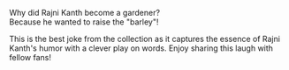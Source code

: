 Why did Rajni Kanth become a gardener?  
Because he wanted to raise the "barley"!  

This is the best joke from the collection as it captures the essence of Rajni Kanth's humor with a clever play on words. Enjoy sharing this laugh with fellow fans!